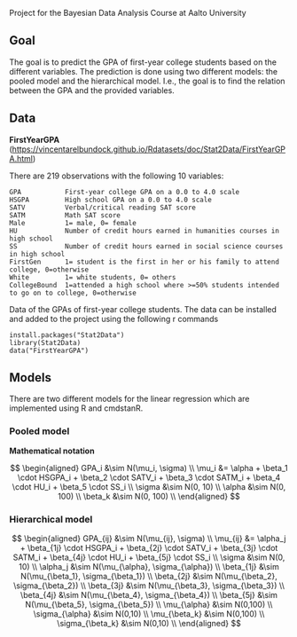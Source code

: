 Project for the Bayesian Data Analysis Course at Aalto University

## Goal
The goal is to predict the GPA of first-year college students based on the different variables. The prediction is done using two different models: the pooled model and the hierarchical model. I.e., the goal is to find the relation between the GPA and the provided variables.

## Data
**FirstYearGPA** (https://vincentarelbundock.github.io/Rdatasets/doc/Stat2Data/FirstYearGPA.html)

There are 219 observations with the following 10 variables:
```
GPA           First-year college GPA on a 0.0 to 4.0 scale
HSGPA         High school GPA on a 0.0 to 4.0 scale
SATV          Verbal/critical reading SAT score
SATM          Math SAT score
Male          1= male, 0= female
HU            Number of credit hours earned in humanities courses in high school
SS            Number of credit hours earned in social science courses in high school
FirstGen      1= student is the first in her or his family to attend college, 0=otherwise
White         1= white students, 0= others
CollegeBound  1=attended a high school where >=50% students intended to go on to college, 0=otherwise
```
Data of the GPAs of first-year college students. The data can be installed and added to the project using the following r commands
```
install.packages("Stat2Data")
library(Stat2Data)
data("FirstYearGPA")
```

## Models
There are two different models for the linear regression which are implemented using R and cmdstanR.

### Pooled model 

**Mathematical notation**

$$
\begin{aligned}
GPA_i &\sim N(\mu_i, \sigma) \\
\mu_i &= \alpha + \beta_1 \cdot HSGPA_i + \beta_2 \cdot SATV_i + \beta_3 \cdot SATM_i + \beta_4 \cdot HU_i + \beta_5 \cdot SS_i \\
\sigma &\sim N(0, 10) \\
\alpha &\sim N(0, 100) \\
\beta_k &\sim N(0, 100) \\
\end{aligned}
$$

### Hierarchical model 

$$
\begin{aligned}
GPA_{ij} &\sim N(\mu_{ij}, \sigma) \\
\mu_{ij} &= \alpha_j + \beta_{1j} \cdot HSGPA_i + \beta_{2j} \cdot SATV_i + \beta_{3j} \cdot SATM_i + \beta_{4j} \cdot HU_i + \beta_{5j} \cdot SS_i \\
\sigma &\sim N(0, 10) \\
\alpha_j &\sim N(\mu_{\alpha}, \sigma_{\alpha}) \\
\beta_{1j} &\sim N(\mu_{\beta_1}, \sigma_{\beta_1}) \\
\beta_{2j} &\sim N(\mu_{\beta_2}, \sigma_{\beta_2}) \\
\beta_{3j} &\sim N(\mu_{\beta_3}, \sigma_{\beta_3}) \\
\beta_{4j} &\sim N(\mu_{\beta_4}, \sigma_{\beta_4}) \\
\beta_{5j} &\sim N(\mu_{\beta_5}, \sigma_{\beta_5}) \\
\mu_{\alpha} &\sim N(0,100) \\
\sigma_{\alpha} &\sim N(0,10) \\
\mu_{\beta_k} &\sim N(0,100) \\
\sigma_{\beta_k} &\sim N(0,10) \\
\end{aligned}
$$
